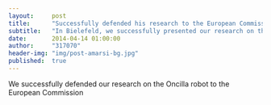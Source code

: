 ```yaml
---
layout:     post
title:      "Successfully defended his research to the European Commission"
subtitle:   "In Bielefeld, we successfully presented our research on the Oncilla robot for AMARSi to the European commission."
date:       2014-04-14 01:00:00
author:     "317070"
header-img: "img/post-amarsi-bg.jpg"
published:  true
---
```


<p>We successfully defended our research on the Oncilla robot to the European Commission</p>
